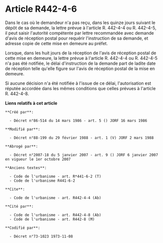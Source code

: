# Article R442-4-6

Dans le cas où le demandeur n'a pas reçu, dans les quinze jours suivant le dépôt de sa demande, la lettre prévue à l'article
R. 442-4-4 ou R. 442-4-5, il peut saisir l'autorité compétente par lettre recommandée avec demande d'avis de réception postal
pour requérir l'instruction de sa demande, et adresse copie de cette mise en demeure au préfet.

Lorsque, dans les huit jours de la réception de l'avis de réception postal de cette mise en demeure, la lettre prévue à
l'article R. 442-4-4 ou R. 442-4-5 n'a pas été notifiée, le délai d'instruction de la demande part de ladite date de
réception telle qu'elle figure sur l'avis de réception postal de la mise en demeure.

Si aucune décision n'a été notifiée à l'issue de ce délai, l'autorisation est réputée accordée dans les mêmes conditions que
celles prévues à l'article R. 442-4-8.

**Liens relatifs à cet article**

	**Créé par**:

	  - Décret n°86-514 du 14 mars 1986 - art. 5 () JORF 16 mars 1986

	**Modifié par**:

	  - Décret n°88-199 du 29 février 1988 - art. 1 (V) JORF 2 mars 1988

	**Abrogé par**:

	  - Décret n°2007-18 du 5 janvier 2007 - art. 9 () JORF 6 janvier 2007 en vigueur le 1er octobre 2007

	**Anciens textes**:

	  - Code de l'urbanisme - art. R*441-6-2 (T)
	  - Code de l'urbanisme R441-6-2

	**Cite**:

	  - Code de l'urbanisme - art. R442-4-4 (Ab)

	**Cité par**:

	  - Code de l'urbanisme - art. R442-4-8 (Ab)
	  - Code de l'urbanisme - art. R442-8 (M)

	**Codifié par**:

	  - Décret n°73-1023 1973-11-08
